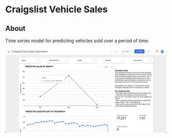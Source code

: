 # Craigslist Vehicle Sales
## About
Time series model for predicting vehicles sold over a period of time.

![Sample video summary](./dashboard_ss.png)

